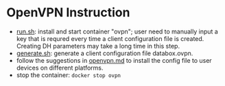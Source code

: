 # OpenVPN Instruction

- [run.sh](/run.sh): install and start container "ovpn"; user need to manually input a key that is requred every time a client configuration file is created. Creating DH parameters may take a long time in this step. 
- [generate.sh](/generate.sh): generate a client configuration file databox.ovpn.
- follow the suggestions in [openvpn.md](/openvpn.md) to install the config file to user devices on different platforms.
- stop the container: `docker stop ovpn`
